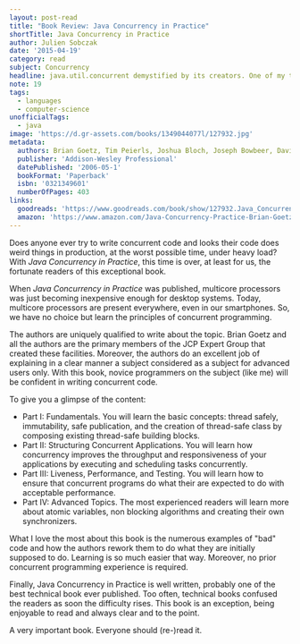 ```yaml
---
layout: post-read
title: "Book Review: Java Concurrency in Practice"
shortTitle: Java Concurrency in Practice
author: Julien Sobczak
date: '2015-04-19'
category: read
subject: Concurrency
headline: java.util.concurrent demystified by its creators. One of my top 3 most important book on the Java language.
note: 19
tags:
  - languages
  - computer-science
unofficialTags:
  - java
image: 'https://d.gr-assets.com/books/1349044077l/127932.jpg'
metadata:
  authors: Brian Goetz, Tim Peierls, Joshua Bloch, Joseph Bowbeer, David Holmes, Doug Lea
  publisher: 'Addison-Wesley Professional'
  datePublished: '2006-05-1'
  bookFormat: 'Paperback'
  isbn: '0321349601'
  numberOfPages: 403
links:
  goodreads: 'https://www.goodreads.com/book/show/127932.Java_Concurrency_in_Practice'
  amazon: 'https://www.amazon.com/Java-Concurrency-Practice-Brian-Goetz/dp/0321349601/'
---
```


Does anyone ever try to write concurrent code and looks their code does weird things in production, at the worst possible time, under heavy load? With *Java Concurrency in Practice*, this time is over, at least for us, the fortunate readers of this exceptional book.

When *Java Concurrency in Practice* was published, multicore processors was just becoming inexpensive enough for desktop systems. Today, multicore processors are present everywhere, even in our smartphones. So, we have no choice but learn the principles of concurrent programming.

The authors are uniquely qualified to write about the topic. Brian Goetz and all the authors are the primary members of the JCP Expert Group that created these facilities. Moreover, the authors do an excellent job of explaining in a clear manner a subject considered as a subject for advanced users only. With this book, novice programmers on the subject (like me) will be confident in writing concurrent code.

To give you a glimpse of the content:

- Part I: Fundamentals. You will learn the basic concepts: thread safely, immutability, safe publication, and the creation of thread-safe class by composing existing thread-safe building blocks.
- Part II: Structuring Concurrent Applications. You will learn how concurrency improves the throughput and responsiveness of your applications by executing and scheduling tasks concurrently.
- Part III: Liveness, Performance, and Testing. You will learn how to ensure that concurrent programs do what their are expected to do with acceptable performance.
- Part IV: Advanced Topics. The most experienced readers will learn more about atomic variables, non blocking algorithms and creating their own synchronizers.

What I love the most about this book is the numerous examples of "bad" code and how the authors rework them to do what they are initially supposed to do. Learning is so much easier that way. Moreover, no prior concurrent programming experience is required.

Finally, Java Concurrency in Practice is well written, probably one of the best technical book ever published. Too often, technical books confused the readers as soon the difficulty rises. This book is an exception, being enjoyable to read and always clear and to the point.

A very important book. Everyone should (re-)read it.
